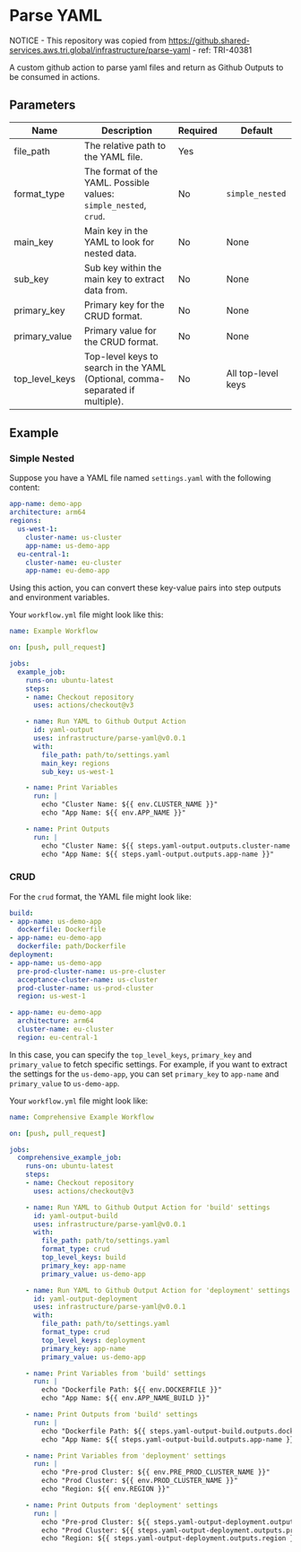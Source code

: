 # Parse YAML

NOTICE - This repository was copied from <https://github.shared-services.aws.tri.global/infrastructure/parse-yaml> - ref: TRI-40381

A custom github action to parse yaml files and return as Github Outputs to be consumed in actions.

## Parameters

| Name          | Description                                        | Required | Default         |
|---------------|----------------------------------------------------|----------|-----------------|
| file_path     | The relative path to the YAML file.                | Yes      |                 |
| format_type   | The format of the YAML. Possible values: `simple_nested`, `crud`. | No | `simple_nested` |
| main_key      | Main key in the YAML to look for nested data.      | No       | None            |
| sub_key       | Sub key within the main key to extract data from.  | No       | None            |
| primary_key   | Primary key for the CRUD format.                   | No       | None            |
| primary_value | Primary value for the CRUD format.                 | No       | None            |
| top_level_keys | Top-level keys to search in the YAML (Optional, comma-separated if multiple). | No | All top-level keys |

## Example

### Simple Nested

Suppose you have a YAML file named `settings.yaml` with the following content:

```yaml
app-name: demo-app
architecture: arm64
regions:
  us-west-1:
    cluster-name: us-cluster
    app-name: us-demo-app
  eu-central-1:
    cluster-name: eu-cluster
    app-name: eu-demo-app
```

Using this action, you can convert these key-value pairs into step outputs and environment variables.

Your `workflow.yml` file might look like this:

```yaml
name: Example Workflow

on: [push, pull_request]

jobs:
  example_job:
    runs-on: ubuntu-latest
    steps:
    - name: Checkout repository
      uses: actions/checkout@v3

    - name: Run YAML to Github Output Action
      id: yaml-output
      uses: infrastructure/parse-yaml@v0.0.1
      with:
        file_path: path/to/settings.yaml
        main_key: regions
        sub_key: us-west-1

    - name: Print Variables
      run: |
        echo "Cluster Name: ${{ env.CLUSTER_NAME }}"
        echo "App Name: ${{ env.APP_NAME }}"

    - name: Print Outputs
      run: |
        echo "Cluster Name: ${{ steps.yaml-output.outputs.cluster-name }}"
        echo "App Name: ${{ steps.yaml-output.outputs.app-name }}"    
```

### CRUD

For the `crud` format, the YAML file might look like:

```yaml
build:
- app-name: us-demo-app
  dockerfile: Dockerfile
- app-name: eu-demo-app
  dockerfile: path/Dockerfile
deployment:
- app-name: us-demo-app
  pre-prod-cluster-name: us-pre-cluster
  acceptance-cluster-name: us-cluster
  prod-cluster-name: us-prod-cluster
  region: us-west-1

- app-name: eu-demo-app
  architecture: arm64
  cluster-name: eu-cluster
  region: eu-central-1
```

In this case, you can specify the `top_level_keys`, `primary_key` and `primary_value` to fetch specific settings. For example, if you want to extract the settings for the `us-demo-app`, you can set `primary_key` to `app-name` and `primary_value` to `us-demo-app`.

Your `workflow.yml` file might look like:

```yaml
name: Comprehensive Example Workflow

on: [push, pull_request]

jobs:
  comprehensive_example_job:
    runs-on: ubuntu-latest
    steps:
    - name: Checkout repository
      uses: actions/checkout@v3

    - name: Run YAML to Github Output Action for 'build' settings
      id: yaml-output-build
      uses: infrastructure/parse-yaml@v0.0.1
      with:
        file_path: path/to/settings.yaml
        format_type: crud
        top_level_keys: build
        primary_key: app-name
        primary_value: us-demo-app

    - name: Run YAML to Github Output Action for 'deployment' settings
      id: yaml-output-deployment
      uses: infrastructure/parse-yaml@v0.0.1
      with:
        file_path: path/to/settings.yaml
        format_type: crud
        top_level_keys: deployment
        primary_key: app-name
        primary_value: us-demo-app

    - name: Print Variables from 'build' settings
      run: |
        echo "Dockerfile Path: ${{ env.DOCKERFILE }}"
        echo "App Name: ${{ env.APP_NAME_BUILD }}"

    - name: Print Outputs from 'build' settings
      run: |
        echo "Dockerfile Path: ${{ steps.yaml-output-build.outputs.dockerfile }}"
        echo "App Name: ${{ steps.yaml-output-build.outputs.app-name }}"

    - name: Print Variables from 'deployment' settings
      run: |
        echo "Pre-prod Cluster: ${{ env.PRE_PROD_CLUSTER_NAME }}"
        echo "Prod Cluster: ${{ env.PROD_CLUSTER_NAME }}"
        echo "Region: ${{ env.REGION }}"

    - name: Print Outputs from 'deployment' settings
      run: |
        echo "Pre-prod Cluster: ${{ steps.yaml-output-deployment.outputs.pre-prod-cluster-name }}"
        echo "Prod Cluster: ${{ steps.yaml-output-deployment.outputs.prod-cluster-name }}"
        echo "Region: ${{ steps.yaml-output-deployment.outputs.region }}"
```
